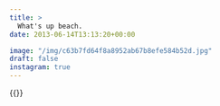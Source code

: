 ```yaml
---
title: >
  What's up beach.
date: 2013-06-14T13:13:20+00:00

image: "/img/c63b7fd64f8a8952ab67b8efe584b52d.jpg"
draft: false
instagram: true
---
```


{{<photo src="/img/c63b7fd64f8a8952ab67b8efe584b52d.jpg">}}
